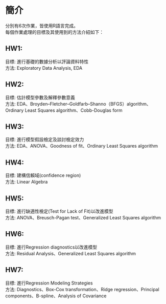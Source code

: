 # 簡介  

分別有6次作業，皆使用R語言完成。  
每個作業處理的目標及其使用到的方法介紹如下：  

## HW1:  
目標: 進行基礎的數據分析以評論資料特性  
方法: Exploratory Data Analysis, EDA

## HW2:  
目標: 估計模型參數及解釋參數意義  
方法: EDA、Broyden–Fletcher–Goldfarb–Shanno（BFGS）algorithm、Ordinary Least Squares algorithm、Cobb-Douglas form

## HW3:  
目標: 進行模型假設檢定及談討檢定效力  
方法: EDA、ANOVA、Goodness of fit、Ordinary Least Squares algorithm

## HW4:  
目標: 建構信賴域(confidence region)  
方法: Linear Algebra

## HW5:  
目標: 進行缺適性檢定(Test for Lack of Fit)以改進模型  
方法: ANOVA、Breusch-Pagan test、Generalized Least Squares algorithm  

## HW6:  
目標: 進行Regression diagnostics以改進模型  
方法: Residual Analysis、Generalized Least Squares algorithm

## HW7:  
目標: 進行Regression Modeling Strategies  
方法: Diagnostics、Box-Cox transformation、Ridge regression、Principal components、B-spline、Analysis of Covariance
